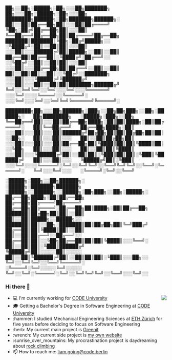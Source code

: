 
██╗░░██╗░█████╗░██╗░░░██╗███████╗  ██╗░░░██╗░█████╗░██╗░░░██╗  ████████╗██████╗░██╗███████╗██████╗░
██║░░██║██╔══██╗██║░░░██║██╔════╝  ╚██╗░██╔╝██╔══██╗██║░░░██║  ╚══██╔══╝██╔══██╗██║██╔════╝██╔══██╗
███████║███████║╚██╗░██╔╝█████╗░░  ░╚████╔╝░██║░░██║██║░░░██║  ░░░██║░░░██████╔╝██║█████╗░░██║░░██║
██╔══██║██╔══██║░╚████╔╝░██╔══╝░░  ░░╚██╔╝░░██║░░██║██║░░░██║  ░░░██║░░░██╔══██╗██║██╔══╝░░██║░░██║
██║░░██║██║░░██║░░╚██╔╝░░███████╗  ░░░██║░░░╚█████╔╝╚██████╔╝  ░░░██║░░░██║░░██║██║███████╗██████╔╝
╚═╝░░╚═╝╚═╝░░╚═╝░░░╚═╝░░░╚══════╝  ░░░╚═╝░░░░╚════╝░░╚═════╝░  ░░░╚═╝░░░╚═╝░░╚═╝╚═╝╚══════╝╚═════╝░

████████╗██╗░░░██╗██████╗░███╗░░██╗██╗███╗░░██╗░██████╗░  ██╗████████╗  ░█████╗░███╗░░██╗
╚══██╔══╝██║░░░██║██╔══██╗████╗░██║██║████╗░██║██╔════╝░  ██║╚══██╔══╝  ██╔══██╗████╗░██║
░░░██║░░░██║░░░██║██████╔╝██╔██╗██║██║██╔██╗██║██║░░██╗░  ██║░░░██║░░░  ██║░░██║██╔██╗██║
░░░██║░░░██║░░░██║██╔══██╗██║╚████║██║██║╚████║██║░░╚██╗  ██║░░░██║░░░  ██║░░██║██║╚████║
░░░██║░░░╚██████╔╝██║░░██║██║░╚███║██║██║░╚███║╚██████╔╝  ██║░░░██║░░░  ╚█████╔╝██║░╚███║
░░░╚═╝░░░░╚═════╝░╚═╝░░╚═╝╚═╝░░╚══╝╚═╝╚═╝░░╚══╝░╚═════╝░  ╚═╝░░░╚═╝░░░  ░╚════╝░╚═╝░░╚══╝

░█████╗░███╗░░██╗██████╗░  ░█████╗░███████╗███████╗  ░█████╗░░██████╗░░█████╗░██╗███╗░░██╗░█████╗░
██╔══██╗████╗░██║██╔══██╗  ██╔══██╗██╔════╝██╔════╝  ██╔══██╗██╔════╝░██╔══██╗██║████╗░██║██╔══██╗
███████║██╔██╗██║██║░░██║  ██║░░██║█████╗░░█████╗░░  ███████║██║░░██╗░███████║██║██╔██╗██║╚═╝███╔╝
██╔══██║██║╚████║██║░░██║  ██║░░██║██╔══╝░░██╔══╝░░  ██╔══██║██║░░╚██╗██╔══██║██║██║╚████║░░░╚══╝░
██║░░██║██║░╚███║██████╔╝  ╚█████╔╝██║░░░░░██║░░░░░  ██║░░██║╚██████╔╝██║░░██║██║██║░╚███║░░░██╗░░
╚═╝░░╚═╝╚═╝░░╚══╝╚═════╝░  ░╚════╝░╚═╝░░░░░╚═╝░░░░░  ╚═╝░░╚═╝░╚═════╝░╚═╝░░╚═╝╚═╝╚═╝░░╚══╝░░░╚═╝░░

### Hi there 👋

<img align="right" src="https://media1.giphy.com/media/13HgwGsXF0aiGY/giphy.gif" />
<ul>
  <li> 💻 I'm currently working for <a href="https://code.berlin/en/">CODE University</a> </li>
  <li> 🎓 Getting a Bachelor's Degree in Software Engineering at <a href="https://code.berlin/en/">CODE University</a> </li>
  <li> :hammer: I studied Mechanical Engineering Sciences at <a href="https://ethz.ch/en.html/">ETH Zürich</a> for five years before deciding to focus on Software Engineering
  <li> :herb: My current main project is <a href="https://github.com/greenit-recipes">Greenit</a> </li>
  <li> :wrench: My current side project is <a href="liamgoing.com">my own website</a> </li>
  <li> :sunrise_over_mountains: My procrastination project is daydreaming about <a href="https://media.giphy.com/media/SLXFqBMvvdKcU/giphy.gif">rock climbing</a> </li>
  <li> 📫 How to reach me: <a href="mailto: liam.going@code.berlin">liam.going@code.berlin</a> </li>
</ul>
